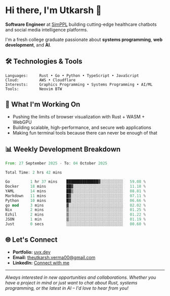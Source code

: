 # Hi there, I'm Utkarsh 👋

**Software Engineer** at [SimPPL](https://simppl.org) building cutting-edge healthcare chatbots and social media intelligence platforms.

I'm a fresh college graduate passionate about **systems programming**, **web development**, and **AI**.

## 🛠️ Technologies & Tools

```
Languages:     Rust • Go • Python • TypeScript • JavaScript
Cloud:         AWS • Cloudflare
Interests:     Graphics Programming • Systems Programming • AI/ML
Tools:         Neovim BTW
```

## 🚀 What I'm Working On

- Pushing the limits of browser visualization with Rust + WASM + WebGPU
- Building scalable, high-performance, and secure web applications
- Making fun terminal tools because there can never be enough of that

## 📊 Weekly Development Breakdown

<!--START_SECTION:waka-->

```rust
From: 27 September 2025 - To: 04 October 2025

Total Time: 2 hrs 42 mins

Go         1 hr 37 mins    ██████████████▓░░░░░░░░░░   59.08 %
Docker     18 mins         ██▓░░░░░░░░░░░░░░░░░░░░░░   11.18 %
YAML       14 mins         ██▒░░░░░░░░░░░░░░░░░░░░░░   08.81 %
Markdown   11 mins         █▓░░░░░░░░░░░░░░░░░░░░░░░   07.11 %
Python     10 mins         █▓░░░░░░░░░░░░░░░░░░░░░░░   06.66 %
go mod     3 mins          ▓░░░░░░░░░░░░░░░░░░░░░░░░   02.02 %
Nix        2 mins          ▒░░░░░░░░░░░░░░░░░░░░░░░░   01.25 %
Ezhil      2 mins          ▒░░░░░░░░░░░░░░░░░░░░░░░░   01.22 %
JSON       1 min           ▒░░░░░░░░░░░░░░░░░░░░░░░░   01.19 %
Just       0 secs          ░░░░░░░░░░░░░░░░░░░░░░░░░   00.60 %
```

<!--END_SECTION:waka-->

## 🌐 Let's Connect

- **Portfolio:** [uvx.dev](https://uvx.dev)
- **Email:** theutkarsh.verma00@gmail.com
- **LinkedIn:** [Connect with me](https://linkedin.com/in/utkarsh-verm4)

---

*Always interested in new opportunities and collaborations. Whether you have a project in mind or just want to chat about Rust, systems programming, or the latest in AI – I'd love to hear from you!*
